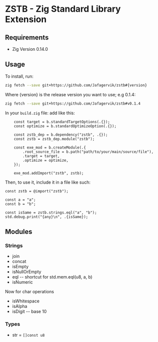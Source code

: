 #  ZSTB - Zig Standard Library Extension

## Requirements

* Zig Version 0.14.0

## Usage 

To install, run: 

```sh
zig fetch --save git+https://github.com/Jafagervik/zstb#{version}
```

Where {version} is the release version you want to use; e.g 0.1.4: 

```sh
zig fetch --save git+https://github.com/Jafagervik/zstb#v0.1.4
```

In your `build.zig` file: add like this:

```zig 
    const target = b.standardTargetOptions(.{});
    const optimize = b.standardOptimizeOption(.{});

    const zstb_dep = b.dependency("zstb", .{});
    const zstb = zstb_dep.module("zstb");

    const exe_mod = b.createModule(.{
        .root_source_file = b.path("path/to/your/main/source/file"),
        .target = target,
        .optimize = optimize,
    });

    exe_mod.addImport("zstb", zstb);
```

Then, to use it, include it in a file like such: 

```zig 
const zstb = @import("zstb");

const a = "a";
const b = "b";

const isSame = zstb.strings.eql("a", "b");
std.debug.print("{any}\n", .{isSame});
```


## Modules

### Strings

* join
* concat 
* isEmpty
* isNullOrEmpty
* eql -- shortcut for std.mem.eql(u8, a, b)
* isNumeric

Now for char operations

* isWhitespace
* isAlpha
* isDigit -- base 10

### Types 

* str = `[]const u8`
